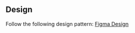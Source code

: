 ## Design

Follow the following design pattern: [Figma Design](https://www.figma.com/file/Y0FQfNfngWClzTDlyYZg9H/Untitled?node-id=0%3A1)
